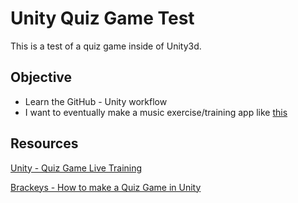 # Unity Quiz Game Test

This is a test of a quiz game inside of Unity3d. 

## Objective

* Learn the GitHub - Unity workflow
* I want to eventually make a music exercise/training app like [this](http://www.musictheory.net/)

## Resources

[Unity - Quiz Game Live Training](https://www.youtube.com/playlist?list=PLX2vGYjWbI0QvcZNfQaJ3efswYoDmaQWX)

[Brackeys - How to make a Quiz Game in Unity](https://www.youtube.com/playlist?list=PLPV2KyIb3jR7ucA2yo5pjvKY0cJmNTq2L)